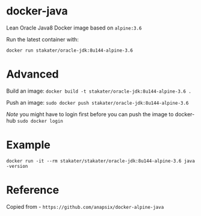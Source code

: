 # docker-java

Lean Oracle Java8 Docker image based on `alpine:3.6`

Run the latest container with:

`docker run stakater/oracle-jdk:8u144-alpine-3.6`

# Advanced

Build an image:
`docker build -t stakater/oracle-jdk:8u144-alpine-3.6 .`

Push an image:
`sudo docker push stakater/oracle-jdk:8u144-alpine-3.6`

_Note_ you might have to login first before you can push the image to docker-hub `sudo docker login`

# Example

`docker run -it --rm stakater/stakater/oracle-jdk:8u144-alpine-3.6 java -version`

# Reference

Copied from - `https://github.com/anapsix/docker-alpine-java`